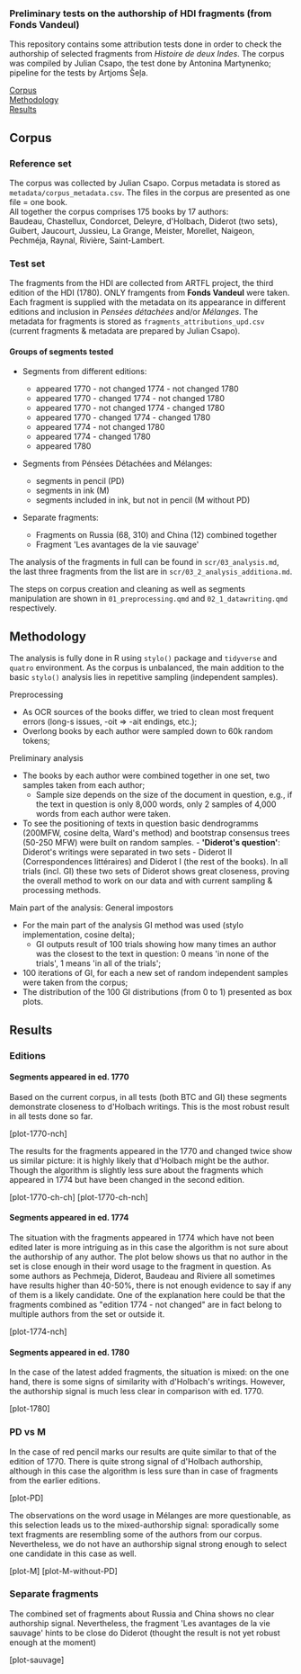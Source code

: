 ### Preliminary tests on the authorship of HDI fragments (from Fonds Vandeul)
  
This repository contains some attribution tests done in order to check the authorship of selected fragments from *Histoire de deux Indes*. The corpus was compiled by Julian Csapo, the test done by Antonina Martynenko; pipeline for the tests by Artjoms Šeļa.  
  
[Corpus](##Corpus)  
[Methodology](##Methodology)  
[Results](##Restults)  

## Corpus
### Reference set
The corpus was collected by Julian Csapo. Corpus metadata is stored as `metadata/corpus_metadata.csv`. The files in the corpus are presented as one file = one book.  
All together the corpus comprises 175 books by 17 authors:  
Baudeau, Chastellux, Condorcet, Deleyre, d'Holbach, Diderot (two sets), Guibert, Jaucourt, Jussieu, La Grange, Meister, Morellet, Naigeon, Pechméja, Raynal, Rivière, Saint-Lambert.  

### Test set
The fragments from the HDI are collected from ARTFL project, the third edition of the HDI (1780). ONLY framgents from **Fonds Vandeul** were taken.  
Each fragment is supplied with the metadata on its appearance in different editions and inclusion in *Pensées détachées* and/or *Mélanges*. The metadata for fragments is stored as `fragments_attributions_upd.csv` (current fragments & metadata are prepared by Julian Csapo).

#### Groups of segments tested
- Segments from different editions:  
  - appeared 1770 - not changed 1774 - not changed 1780  
  - appeared 1770 - changed 1774 - not changed 1780  
  - appeared 1770 - not changed 1774 - changed 1780  
  - appeared 1770 - changed 1774 - changed 1780  
  - appeared 1774 - not changed 1780  
  - appeared 1774 - changed 1780  
  - appeared 1780  
  
- Segments from Pénsées Détachées and Mélanges:
  - segments in pencil (PD)
  - segments in ink (M)
  - segments included in ink, but not in pencil (M without PD)
  
- Separate fragments:
  - Fragments on Russia (68, 310) and China (12) combined together
  - Fragment 'Les avantages de la vie sauvage'
    
The analysis of the fragments in full can be found in `scr/03_analysis.md`, the last three fragments from the list are in `scr/03_2_analysis_additiona.md`.  

The steps on corpus creation and cleaning as well as segments manipulation are shown in `01_preprocessing.qmd` and `02_1_datawriting.qmd` respectively.

## Methodology
The analysis is fully done in R using `stylo()` package and `tidyverse` and `quatro` environment. As the corpus is unbalanced, the main addition to the basic `stylo()` analysis lies in repetitive sampling (independent samples).  
  
Preprocessing
- As OCR sources of the books differ, we tried to clean most frequent errors (long-s issues, -oit => -ait endings, etc.);
- Overlong books by each author were sampled down to 60k random tokens;  
  
Preliminary analysis  
- The books by each author were combined together in one set, two samples taken from each author; 
  - Sample size depends on the size of the document in question, e.g., if the text in question is only 8,000 words, only 2 samples of 4,000 words from each author were taken.
- To see the positioning of texts in question basic dendrogramms (200MFW, cosine delta, Ward's method) and bootstrap consensus trees (50-250 MFW) were built on random samples. - **'Diderot's question'**: Diderot's writings were separated in two sets - Diderot II (Correspondences littéraires) and Diderot I (the rest of the books). In all trials (incl. GI) these two sets of Diderot shows great closeness, proving the overall method to work on our data and with current sampling & processing methods.   
  
Main part of the analysis: General impostors  
- For the main part of the analysis GI method was used (stylo implementation, cosine delta);
  - GI outputs result of 100 trials showing how many times an author was the closest to the text in question: 0 means 'in none of the trials', 1 means 'in all of the trials';  
- 100 iterations of GI, for each a new set of random independent samples were taken from the corpus;  
- The distribution of the 100 GI distributions (from 0 to 1) presented as box plots.  


## Results
### Editions
#### Segments appeared in ed. 1770
Based on the current corpus, in all tests (both BTC and GI) these segments demonstrate closeness to d'Holbach writings. This is the most robust result in all tests done so far.

[plot-1770-nch]

The results for the fragments appeared in the 1770 and changed twice show us similar picture: it is highly likely that d'Holbach might be the author. Though the algorithm is slightly less sure about the fragments which appeared in 1774 but have been changed in the second edition.  

[plot-1770-ch-ch]
[plot-1770-ch-nch]

#### Segments appeared in ed. 1774
The situation with the fragments appeared in 1774 which have not been edited later is more intriguing as in this case the algorithm is not sure about the authorship of any author. The plot below shows us that no author in the set is close enough in their word usage to the fragment in question. As some authors as Pechmeja, Diderot, Baudeau and Riviere all sometimes have results higher than 40-50%, there is not enough evidence to say if any of them is a likely candidate. One of the explanation here could be that the fragments combined as "edition 1774 - not changed" are in fact belong to multiple authors from the set or outside it.

[plot-1774-nch]

#### Segments appeared in ed. 1780
In the case of the latest added fragments, the situation is mixed: on the one hand, there is some signs of similarity with d'Holbach's writings. However, the authorship signal is much less clear in comparison with ed. 1770.

[plot-1780]

### PD vs M
In the case of red pencil marks our results are quite similar to that of the edition of 1770. There is quite strong signal of d'Holbach authorship, although in this case the algorithm is less sure than in case of fragments from the earlier editions. 

[plot-PD]

The observations on the word usage in Mélanges are more questionable, as this selection leads us to the mixed-authorship signal: sporadically some text fragments are resembling some of the authors from our corpus. Nevertheless, we do not have an authorship signal strong enough to select one candidate in this case as well.

[plot-M]
[plot-M-without-PD]

### Separate fragments
The combined set of fragments about Russia and China shows no clear authorship signal. Nevertheless, the fragment 'Les avantages de la vie sauvage' hints to be close do Diderot (thought the result is not yet robust enough at the moment)

[plot-sauvage]
